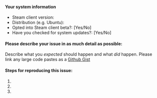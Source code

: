 #### Your system information

* Steam client version:
* Distribution (e.g. Ubuntu): 
* Opted into Steam client beta?: [Yes/No] 
* Have you checked for system updates?: [Yes/No]

#### Please describe your issue in as much detail as possible:
Describe what you _expected_ should happen and what _did_ happen. Please link any large code pastes as a [Github Gist](https://gist.github.com/)

#### Steps for reproducing this issue:

1. 
2. 
3. 
